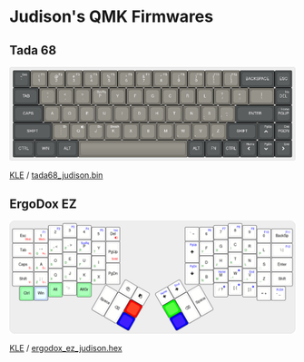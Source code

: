 # Judison's QMK Firmwares

## Tada 68

![layout](tada68_judison.png)

[KLE](http://www.keyboard-layout-editor.com/#/gists/574bd93c0e4b904562c8ac23d34c68ba) /
[tada68_judison.bin](tada68_judison.bin)

## ErgoDox EZ

![layout](ergodox_ez_judison.png)

[KLE](http://www.keyboard-layout-editor.com/#/gists/7a722060ca57982ab3366c60d0bbf174) /
[ergodox_ez_judison.hex](ergodox_ez_judison.hex)
